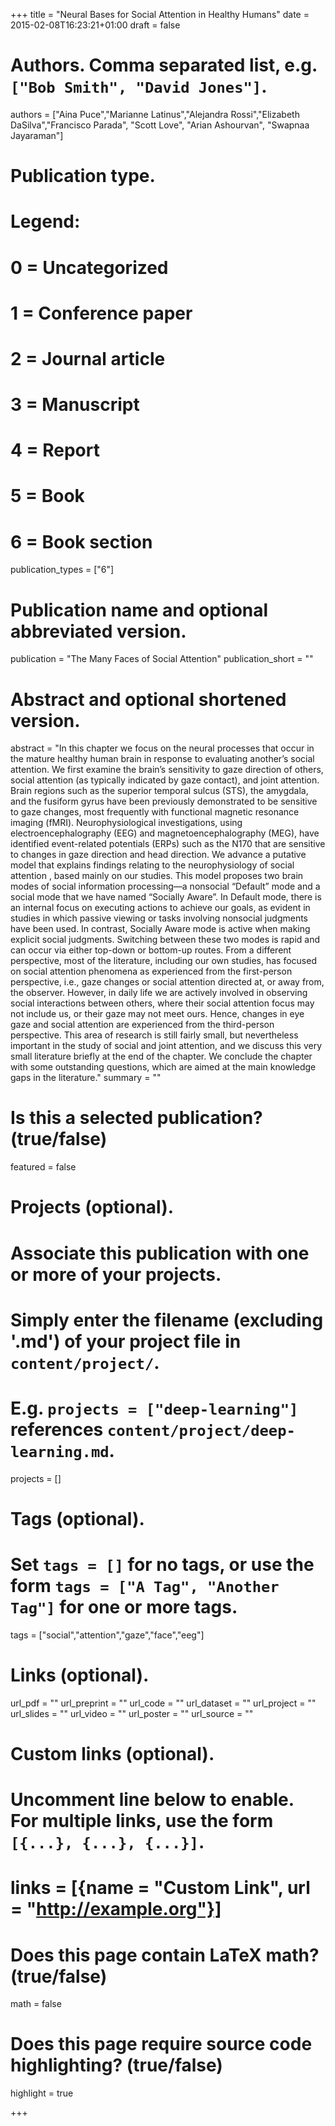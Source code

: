 +++
title = "Neural Bases for Social Attention in Healthy Humans"
date = 2015-02-08T16:23:21+01:00
draft = false

# Authors. Comma separated list, e.g. `["Bob Smith", "David Jones"]`.
authors = ["Aina Puce","Marianne Latinus","Alejandra Rossi","Elizabeth DaSilva","Francisco Parada", "Scott Love", "Arian Ashourvan", "Swapnaa Jayaraman"]

# Publication type.
# Legend:
# 0 = Uncategorized
# 1 = Conference paper
# 2 = Journal article
# 3 = Manuscript
# 4 = Report
# 5 = Book
# 6 = Book section
publication_types = ["6"]

# Publication name and optional abbreviated version.
publication = "The Many Faces of Social Attention"
publication_short = ""

# Abstract and optional shortened version.
abstract = "In this chapter we focus on the neural processes that occur in the mature healthy human brain in response to evaluating another’s social attention. We first examine the brain’s sensitivity to gaze direction of others, social attention (as typically indicated by gaze contact), and joint attention. Brain regions such as the superior temporal sulcus (STS), the amygdala, and the fusiform gyrus have been previously demonstrated to be sensitive to gaze changes, most frequently with functional magnetic resonance imaging (fMRI). Neurophysiological investigations, using electroencephalography (EEG) and magnetoencephalography (MEG), have identified event-related potentials (ERPs) such as the N170 that are sensitive to changes in gaze direction and head direction. We advance a putative model that explains findings relating to the neurophysiology of social attention , based mainly on our studies. This model proposes two brain modes of social information processing—a nonsocial “Default” mode and a social mode that we have named “Socially Aware”. In Default mode, there is an internal focus on executing actions to achieve our goals, as evident in studies in which passive viewing or tasks involving nonsocial judgments have been used. In contrast, Socially Aware mode is active when making explicit social judgments. Switching between these two modes is rapid and can occur via either top-down or bottom-up routes. From a different perspective, most of the literature, including our own studies, has focused on social attention phenomena as experienced from the first-person perspective, i.e., gaze changes or social attention directed at, or away from, the observer. However, in daily life we are actively involved in observing social interactions between others, where their social attention focus may not include us, or their gaze may not meet ours. Hence, changes in eye gaze and social attention are experienced from the third-person perspective. This area of research is still fairly small, but nevertheless important in the study of social and joint attention, and we discuss this very small literature briefly at the end of the chapter. We conclude the chapter with some outstanding questions, which are aimed at the main knowledge gaps in the literature."
summary = ""


# Is this a selected publication? (true/false)
featured = false

# Projects (optional).
#   Associate this publication with one or more of your projects.
#   Simply enter the filename (excluding '.md') of your project file in `content/project/`.
#   E.g. `projects = ["deep-learning"]` references `content/project/deep-learning.md`.
projects = []

# Tags (optional).
#   Set `tags = []` for no tags, or use the form `tags = ["A Tag", "Another Tag"]` for one or more tags.
tags = ["social","attention","gaze","face","eeg"]

# Links (optional).
url_pdf = ""
url_preprint = ""
url_code = ""
url_dataset = ""
url_project = ""
url_slides = ""
url_video = ""
url_poster = ""
url_source = ""

# Custom links (optional).
#   Uncomment line below to enable. For multiple links, use the form `[{...}, {...}, {...}]`.
# links = [{name = "Custom Link", url = "http://example.org"}]

# Does this page contain LaTeX math? (true/false)
math = false

# Does this page require source code highlighting? (true/false)
highlight = true

+++
